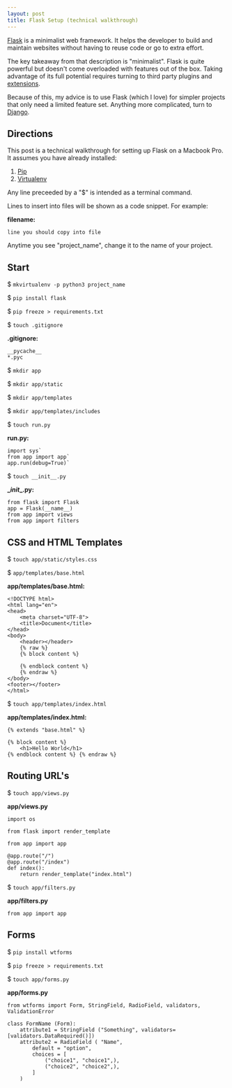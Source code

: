 ```yaml
---
layout: post
title: Flask Setup (technical walkthrough)
---
```


[Flask](http://flask.pocoo.org/ "Flask") is a minimalist web framework. It helps the developer to build and maintain websites without having to reuse code or go to extra effort. 

The key takeaway from that description is "minimalist". Flask is quite powerful but doesn't come overloaded with features out of the box. Taking advantage of its full potential requires turning to third party plugins and [extensions](http://flask.pocoo.org/extensions/ "extensions").

Because of this, my advice is to use Flask (which I love) for simpler projects that only need a limited feature set. Anything more complicated, turn to [Django](https://www.djangoproject.com/ "Django").

## Directions

This post is a technical walkthrough for setting up Flask on a Macbook Pro.  It assumes you have already installed: 
1. [Pip](https://pip.pypa.io/en/stable/installing/ "Pip")
2. [Virtualenv](https://virtualenv.pypa.io/en/stable/ "Virtualenv")

Any line preceeded by a "$" is intended as a terminal command. 

Lines to insert into files will be shown as a code snippet. For example:

**filename:**
~~~~
line you should copy into file
~~~~

Anytime you see "project_name", change it to the name of your project. 


## Start

$ `mkvirtualenv -p python3 project_name`

$ `pip install flask`

$ `pip freeze > requirements.txt`

$ `touch .gitignore`

**.gitignore:**
~~~~
__pycache__
*.pyc
~~~~

$ `mkdir app`

$ `mkdir app/static`

$ `mkdir app/templates`

$ `mkdir app/templates/includes`

$ `touch run.py`

**run.py:**
~~~~
import sys`
from app import app`
app.run(debug=True)`
~~~~

$ `touch __init__.py`

**\__init__.py:**
~~~~
from flask import Flask
app = Flask(__name__)
from app import views
from app import filters
~~~~

## CSS and HTML Templates

$ `touch app/static/styles.css`

$ `app/templates/base.html`

**app/templates/base.html:**
~~~~
<!DOCTYPE html>
<html lang="en">
<head>
    <meta charset="UTF-8">
    <title>Document</title>
</head>
<body>
    <header></header>
    {% raw %}
    {% block content %}
        
    {% endblock content %}
    {% endraw %}
</body>
<footer></footer>
</html>
~~~~

$ `touch app/templates/index.html`

**app/templates/index.html:**
~~~~ {% raw %}
{% extends "base.html" %}

{% block content %}
    <h1>Hello World</h1>
{% endblock content %} {% endraw %}
~~~~


## Routing URL's

$ `touch app/views.py`

**app/views.py**
~~~~
import os

from flask import render_template

from app import app

@app.route("/")
@app.route("/index")
def index():
    return render_template("index.html")
~~~~

$ `touch app/filters.py`

**app/filters.py**
~~~~
from app import app
~~~~


## Forms

$ `pip install wtforms`

$ `pip freeze > requirements.txt`

$ `touch app/forms.py`

**app/forms.py**
~~~~
from wtforms import Form, StringField, RadioField, validators, ValidationError

class FormName (Form):
    attribute1 = StringField ("Something", validators=[validators.DataRequired()])
    attribute2 = RadioField ( "Name",
        default = "option",
        choices = [
            ("choice1", "choice1",),
            ("choice2", "choice2",),
        ]
    )
~~~~

    





